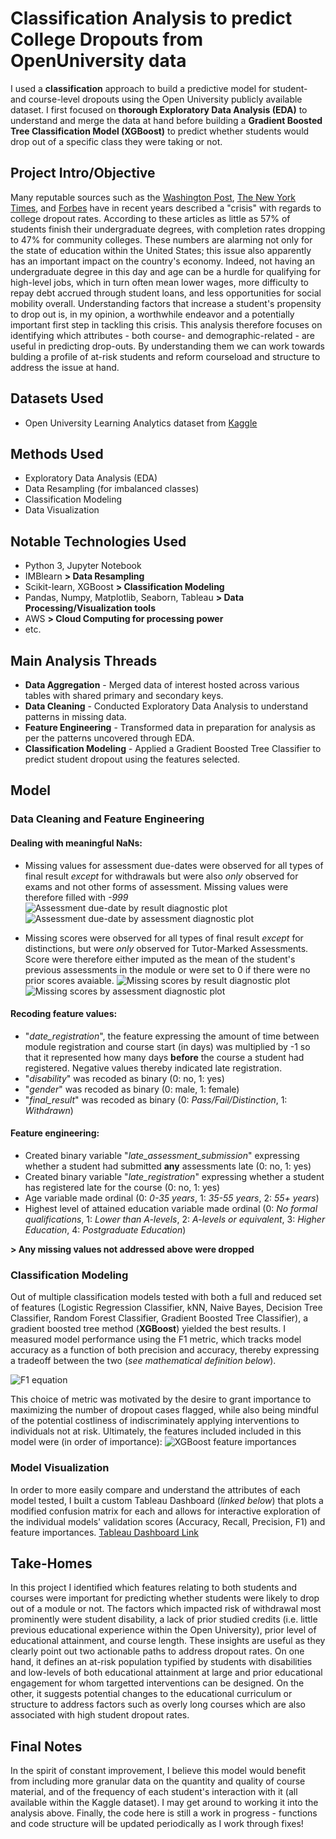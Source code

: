 # Classification Analysis to predict College Dropouts from OpenUniversity data
I used a **classification** approach to build a predictive model for student- and course-level dropouts using the Open University publicly available dataset. I first focused on **thorough Exploratory Data Analysis (EDA)** to understand and merge the data at hand before building a **Gradient Boosted Tree Classification Model (XGBoost)** to predict whether students would drop out of a specific class they were taking or not.

## Project Intro/Objective
Many reputable sources such as the [Washington Post](https://www.washingtonpost.com/news/grade-point/wp/2018/06/08/why-do-so-many-students-drop-out-of-college-and-what-can-be-done-about-it/), [The New York Times](https://www.nytimes.com/interactive/2019/05/23/opinion/sunday/college-graduation-rates-ranking.html), and [Forbes](https://www.forbes.com/sites/prestoncooper2/2017/12/19/college-completion-rates-are-still-disappointing/#1666e197263a) have in recent years described a "crisis" with regards to college dropout rates. According to these articles as little as 57% of students finish their undergraduate degrees, with completion rates dropping to 47% for community colleges. These numbers are alarming not only for the state of education within the United States; this issue also apparently has an important impact on the country's economy. Indeed, not having an undergraduate degree in this day and age can be a hurdle for qualifying for high-level jobs, which in turn often mean lower wages, more difficulty to repay debt accrued through student loans, and less opportunities for social mobility overall. 
Understanding factors that increase a student's propensity to drop out is, in my opinion, a worthwhile endeavor and a potentially important first step in tackling this crisis. This analysis therefore focuses on identifying which attributes - both course- and demographic-related - are useful in predicting drop-outs. By understanding them we can work towards bulding a profile of at-risk students and reform courseload and structure to address the issue at hand.

## Datasets Used
* Open University Learning Analytics dataset from [Kaggle](https://www.kaggle.com/rocki37/open-university-learning-analytics-dataset)

## Methods Used
* Exploratory Data Analysis (EDA)
* Data Resampling (for imbalanced classes)
* Classification Modeling
* Data Visualization

## Notable Technologies Used
* Python 3, Jupyter Notebook
* IMBlearn **> Data Resampling**
* Scikit-learn,  XGBoost **> Classification Modeling**
* Pandas, Numpy, Matplotlib, Seaborn, Tableau **> Data Processing/Visualization tools**
* AWS **> Cloud Computing for processing power**
* etc.

## Main Analysis Threads
* **Data Aggregation** - Merged data of interest hosted across various tables with shared primary and secondary keys.
* **Data Cleaning** - Conducted Exploratory Data Analysis to understand patterns in missing data.
* **Feature Engineering** - Transformed data in preparation for analysis as per the patterns uncovered through EDA.
* **Classification Modeling** - Applied a Gradient Boosted Tree Classifier to predict student dropout using the features selected.

## Model 
### Data Cleaning and Feature Engineering
#### Dealing with meaningful NaNs:
* Missing values for assessment due-dates were observed for all types of final result *except* for withdrawals but were also *only* observed for exams and not other forms of assessment. Missing values were therefore filled with _-999_
![Assessment due-date by result diagnostic plot]()
![Assessment due-date by assessment diagnostic plot]()

* Missing scores were observed for all types of final result *except* for distinctions, but were *only* observed for Tutor-Marked Assessments. Score were therefore either imputed as the mean of the student's previous assessments in the module or were set to 0 if there were no prior scores avaiable.
![Missing scores by result diagnostic plot]()
![Missing scores by assessment diagnostic plot]()

#### Recoding feature values:
* "_date_registration_", the feature expressing the amount of time between module registration and course start (in days) was multiplied by -1 so that it represented how many days **before** the course a student had registered. Negative values thereby indicated late registration.
* "_disability_" was recoded as binary (0: no, 1: yes)
* "_gender_" was recoded as binary (0: male, 1: female)
* "_final_result_" was recoded as binary (0: _Pass/Fail/Distinction_, 1: _Withdrawn_)

#### Feature engineering:
* Created binary variable "_late_assessment_submission_" expressing whether a student had submitted **any** assessments late (0: no, 1: yes)
* Created binary variable "_late_registration_" expressing whether a student has registered late for the course (0: no, 1: yes)
* Age variable made ordinal (0: _0-35 years_, 1: _35-55 years_, 2: _55+ years_)
* Highest level of attained education variable made ordinal (0: _No formal qualifications_, 1: _Lower than A-levels_, 2: _A-levels or equivalent_, 3: _Higher Education_, 4: _Postgraduate Education_)

**> Any missing values not addressed above were dropped** 

### Classification Modeling
Out of multiple classification models tested with both a full and reduced set of features (Logistic Regression Classifier, kNN, Naive Bayes, Decision Tree Classifier, Random Forest Classifier, Gradient Boosted Tree Classifier), a gradient boosted tree method (**XGBoost**) yielded the best results. I measured model performance using the F1 metric, which tracks model accuracy as a function of both precision and accuracy, thereby expressing a tradeoff between the two (_see mathematical definition below_).

![F1 equation](https://wikimedia.org/api/rest_v1/media/math/render/svg/1bf179c30b00db201ce1895d88fe2915d58e6bfd)

This choice of metric was motivated by the desire to grant importance to maximizing the number of dropout cases flagged, while also being mindful of the potential costliness of indiscriminately applying interventions to individuals not at risk. Ultimately, the features included included in this model were (in order of importance): 
![XGBoost feature importances]()

### Model Visualization
In order to more easily compare and understand the attributes of each model tested, I built a custom Tableau Dashboard (_linked below_) that plots a modified confusion matrix for each and allows for interactive exploration of the individual models' validation scores (Accuracy, Recall, Precision, F1) and feature importances. 
[Tableau Dashboard Link]()


## Take-Homes
In this project I identified which features relating to both students and courses were important for predicting whether students were likely to drop out of a module or not. The factors which impacted risk of withdrawal most prominently were student disability, a lack of prior studied credits (i.e. little previous educational experience within the Open University), prior level of educational attainment, and course length. These insights are useful as they clearly point out two actionable paths to address dropout rates. On one hand, it defines an at-risk population typified by students with disabilities and low-levels of both educational attainment at large and prior educational engagement for whom targetted interventions can be designed. On the other, it suggests potential changes to the educational curriculum or structure to address factors such as overly long courses which are also associated with high student dropout rates.

## Final Notes
In the spirit of constant improvement, I believe this model would benefit from including more granular data on the quantity and quality of course material, and of the frequency of each student's interaction with it (all available within the Kaggle dataset). I may get around to working it into the analysis above.
Finally, the code here is still a work in progress - functions and code structure will be updated periodically as I work through fixes!
